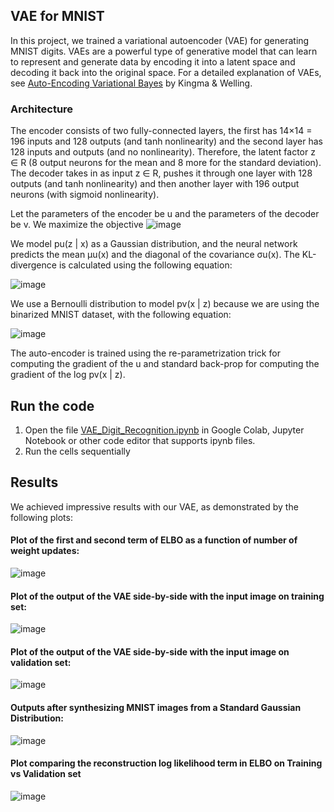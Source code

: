 ## VAE for MNIST
In this project, we trained a variational autoencoder (VAE) for generating MNIST digits. VAEs are a powerful type of generative model that can learn to represent and generate data by encoding it into a latent space and decoding it back into the original space. For a detailed explanation of VAEs, see [Auto-Encoding Variational Bayes](https://arxiv.org/abs/1312.6114) by Kingma & Welling.

### Architecture 
The encoder consists of two fully-connected layers, the first has 14×14 = 196 inputs and 128 outputs (and tanh nonlinearity) and the second layer has 128 inputs and outputs (and no nonlinearity). Therefore, the latent factor z ∈ R (8 output neurons for the mean and 8 more for the standard deviation). The decoder takes in as input z ∈ R, pushes it through one layer with 128 outputs (and tanh nonlinearity) and then another layer with 196 output neurons (with sigmoid nonlinearity).

Let the parameters of the encoder be u and the parameters of the decoder be v. We maximize the objective
![image](https://user-images.githubusercontent.com/38180831/205464260-d2b5d371-5418-44ee-8a78-85890174bacb.png)

We model pu(z | x) as a Gaussian distribution, and the neural network predicts the mean µu(x) and the diagonal of the covariance σu(x). The KL-divergence is calculated using the following equation:

 ![image](https://user-images.githubusercontent.com/38180831/205464297-1ddc9aea-b133-4ff2-a5da-be4fc979cee5.png)

We use a Bernoulli distribution to model pv(x | z) because we are using the binarized MNIST dataset, with the following equation:

![image](https://user-images.githubusercontent.com/38180831/205464311-14ece9e1-a9c5-439d-a167-31de1c233ef6.png)

The auto-encoder is trained using the re-parametrization trick for computing the gradient of the u and standard back-prop for computing the gradient of the log pv(x | z).

## Run the code
1. Open the file [VAE_Digit_Recognition.ipynb](https://github.com/williamcfrancis/Variational-Autoencoder-for-MNIST/blob/main/VAE_Digit_Recognition.ipynb) in Google Colab, Jupyter Notebook or other code editor that supports ipynb files.
2. Run the cells sequentially

## Results
We achieved impressive results with our VAE, as demonstrated by the following plots:
#### Plot of the first and second term of ELBO as a function of number of weight updates:
![image](https://user-images.githubusercontent.com/38180831/205464385-f68cada1-7f76-48e3-b7df-e4ae4da4a6b8.png)

#### Plot of the output of the VAE side-by-side with the input image on training set:
![image](https://user-images.githubusercontent.com/38180831/205464432-b13e9801-5806-4a0c-9aff-12cc11a501bd.png)

#### Plot of the output of the VAE side-by-side with the input image on validation set:
![image](https://user-images.githubusercontent.com/38180831/205464457-7b27cc52-7dba-4325-84e5-c23efecc8005.png)

#### Outputs after synthesizing MNIST images from a Standard Gaussian Distribution:
![image](https://user-images.githubusercontent.com/38180831/205464494-c42ff4db-efe3-4e4f-bdcb-6e7bde77f081.png)

#### Plot comparing the reconstruction log likelihood term in ELBO on Training vs Validation set
![image](https://user-images.githubusercontent.com/38180831/205464515-01b07b52-efdb-452b-80a6-ce9965e8eac9.png)
